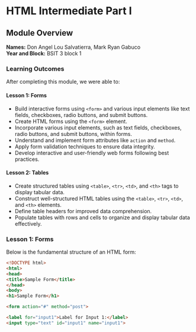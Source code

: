 # HTML Intermediate Part I

## Module Overview

**Names:** Don Angel Lou Salvatierra, Mark Ryan Gabuco  
**Year and Block:** BSIT 3 block 1

### Learning Outcomes

After completing this module, we were able to:

#### Lesson 1: Forms
- Build interactive forms using `<form>` and various input elements like text fields, checkboxes, radio buttons, and submit buttons.
- Create HTML forms using the `<form>` element.
- Incorporate various input elements, such as text fields, checkboxes, radio buttons, and submit buttons, within forms.
- Understand and implement form attributes like `action` and `method`.
- Apply form validation techniques to ensure data integrity.
- Develop interactive and user-friendly web forms following best practices.

#### Lesson 2: Tables
- Create structured tables using `<table>`, `<tr>`, `<td>`, and `<th>` tags to display tabular data.
- Construct well-structured HTML tables using the `<table>`, `<tr>`, `<td>`, and `<th>` elements.
- Define table headers for improved data comprehension.
- Populate tables with rows and cells to organize and display tabular data effectively.

### Lesson 1: Forms

Below is the fundamental structure of an HTML form:

```html
<!DOCTYPE html>
<html>
<head>
<title>Sample Form</title>
</head>
<body>
<h1>Sample Form</h1>

<form action="#" method="post">

<label for="input1">Label for Input 1:</label>
<input type="text" id="input1" name="input1">
